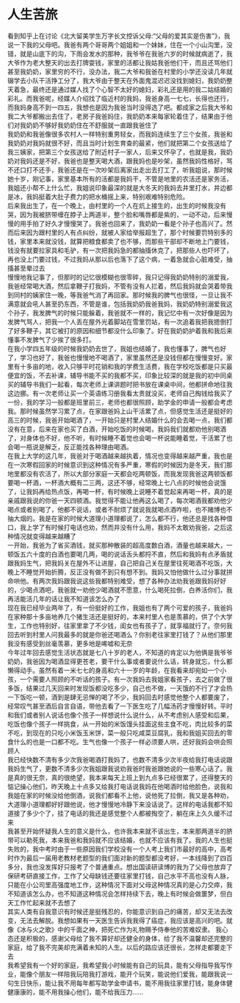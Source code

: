 # 人生苦旅

看到知乎上在讨论《北大留美学生万字长文控诉父母:“父母的爱其实是伤害”》，我说一下我的父母吧。我爸有两个哥哥两个姐姐和一个妹妹，住在一个小山沟里，没错，就是山底下的沟，下雨会发水的那种，我爷爷在我爸六岁的时候就病逝了，我大爷作为老大整天的出去打牌耍钱，家里的活都让我姑我爸他们干，而且还骂他们甚至我奶奶，家里穷的不行，没办法，我二大爷和我爸在村里的小学还没读几年就辍学去小队干活挣工分了，我大爷由于整天在外面鬼混迟迟没找到媳妇，我奶奶整天着急，最终还是通过媒人找了个心智不太好的媳妇，彩礼还是用的我二姑结婚的彩礼。而我爸呢，经媒人介绍找了临近村的我妈，我爸身高一七七，长得也还行，而我妈身高不到一四五，我想也是因为我爸当时没得选了吧。都成家之后我大爷和我二大爷都搬出去住了，老房子我爸妈住，我奶奶本来每家轮着住了，结果由于他们对我奶奶不够好我奶奶住在不舒服就一直跟我爸住了  
我奶奶和我爸像很多农村人一样特别重男轻女，而我妈连续生了三个女孩，我爸和我奶奶对我妈就很不好，而且当时计划生育查的最紧，他们就把第二个女孩送给了我三姨家，把第三个女孩送给了附近村子一家人，后来又怀孕了，也就是我，我奶奶对我妈还是不好，我爸也是整天喝大酒，跟我妈也是吵架，虽然我妈性格好，骂不还口打不还手，我爸还是在一次吵架后离家出走出去打工了，听我姐说，那时候她十岁，刚记事，家里基本所有的活都是我妈干，不管是地里的农活还是家务活，我姐还小帮不上什么忙，我姐说印象最深的就是大冬天的我妈去井里打水，井边都是冰，我妈挺着大肚子费力的把水桶摇上来，特别艰难特别危险。  
后来我出生了，在一个晚上，由村里的一个人在炕上接生的，出生的时候我没有哭，因为我被脐带缠在脖子上两道半，整个脸和嘴唇都是紫的，一动不动，后来慢慢的用手拍了好久才慢慢哭了。我爸也回来了，我奶奶一看是个孙子也高兴了。然而后来因为跟村里的人有点纠纷，就被人家给举报超生了，那个时候要罚特别多的钱，家里本来就没钱，就算把粮食都卖了也不够，而那些干部却不断地上门要钱，钱没有就要拉家具和毛驴，有一次把我妈急的都抽搐休克了，把那些人也吓坏了，再也没上门要过钱，不过我妈从那以后也落下了这个病，一着急就会心脏难受，抽搐甚至晕过去  
慢慢地我记事了，但那时的记忆很模糊也很零碎，我只记得我奶奶特别的溺爱我，我爸经常喝大酒，然后拿鞭子打我妈，不管有没有人拦着，然后我妈就会哭着带我到同村的姨家住一晚，等我爸气消了再回家。那时候我的脾气也很怪，一旦让我不满意就会吼人甚至扔东西，不管是谁，包括我奶奶我爸我妈，我奶奶特别溺爱我这个孙子，我发脾气的时候只能躲着，我爸就不一样的，我记忆中有一次好像是因为发脾气骂人，把我一个人丢在屋外光着脚站在雪里罚站，有一次追着我把我摁倒打了好多鞭子，其它被打的原因和细节都没什么印象了。好在我奶奶护着我和我后来懂事不发脾气了少挨了很多打。  
在我小学四五年级的时候我奶奶去世了，我姐也结婚了，我也懂事了，脾气也好了，学习也好了，我爸也慢慢地不喝酒了，家里虽然还是没钱但都在慢慢变好。家里有十多亩的地，收入只够平时花销和我的学费生活费，我在学校吃饭都是只买最便宜的饭，不去补课，辅导书能不买的我都不买，印象比较深的就是我的初中同桌买的辅导书我们一起看，每次老师上课讲题时把书放在课桌中间，他都拼命地往我这边挪。有一次老师让买一个英语练习册我看太贵就没买，老师自己掏钱给我买了一份，我的学习一般都是班里前三，老师也都很照顾，助学金的申请一般都会考虑我。那时候虽然学习累了点，在家跟爸妈上山干活累了点，但感觉生活还是挺好的  
高三的时候，我爸开始喝酒了，一开始只是村里人结婚什么的会去喝一点，我们都没有在意，后来在家也买了白酒，开始吃饭的时候喝，我妈我们就都劝他别喝酒了，对身体也不好，他不听，有时候睡不着觉也会喝一杯说能睡着觉，干活累了也会喝一瓶说是解乏，反正能找各种理由喝酒。  
在我上大学的这几年，我爸对于喝酒越来越执着，情况也变得越来越严重，我也是在一次寒假回家的时候意识到这种情况有多严重，寒假的时候因为是冬天，我们那地里都没有农活了，所以大部分家庭一天都会吃两顿饭，而我发现我爸这两顿饭都要喝一杯酒，一杯酒大概有二三两，这还不够，经常晚上七八点的时候他会说饿了，让我妈再给热点饭，再喝一杯，有时候晚上说睡不着觉起来再喝一杯，真的是亲戚跟我说的你爸一天四顿酒。我觉得不能让他再这么喝了，每次喝酒我都劝他少喝点或者别喝了，他都不说话，或者不耐烦了就说我就喝点酒咋啦，也不赌博也不抽大烟的。我是在家的时候大道理小道理都说了，怎么都不行，他还总是找各种借口，我上学了有时候打电话也劝，然而并没有什么用，我妈不太敢劝我爸，之后这种情况就变得越来越糟了  
一开始，我爸为了省买酒钱，就买那种散装的超高度数白酒，酒量也越来越大，一顿饭五六十度的白酒也要喝几两，喝的说话舌头都捋不直，然后和我妈有点矛盾就跟我妈生气，把我妈关在屋外不让进屋，自己把自己关在屋里往死喝酒不吃饭，大晚上不睡觉开始折腾，反正没有做不到只有想不到。我妈又怕他做什么过分事就拼命哄他。有两次我妈跟我说这些我都特别难受，想了各种办法劝我爸跟我妈好好的，少喝点酒吧，我爸就一劝他少喝酒就不愿意，什么喝死拉倒，白养活你们，我再活能活几年的话让我不知道该怎么办了  
现在我已经毕业两年了，有一份挺好的工作，我姐也有了两个可爱的孩子，我爸妈在家种那十多亩地养几个猪生活还是挺好的，本来村里人也是羡慕的，供了个大学生，工作也特别好，往家里拿了不少钱，闺女也有孩子了，就享福就行了。奈何我回去听到村里人问我最多的就是你爸还喝酒么？你别老往家里打钱了？从他们那里我没有感受到丝毫羡慕，更多地是唏嘘和无奈  
今年过年回去感觉生活状态就是七八十岁的老人，不知道的肯定以为他俩是我爷爷奶奶，我爸因为喝酒显得更苍老，要干什么事或者要说什么话，转身就忘，什么都懒得动手。虽然有着一米七七的身高和六十一岁的年龄，在我看来却宛如一个小孩，一个需要人照顾的不听话的孩子。有一次我妈去我姐家看孩子，去之前做了很多饭，结果过几天回来时发现饭都没吃多少，自己也不做，一天饿的不行了才会热一下饭吃一顿，酒到是肆无忌惮的喝了不少，我妈回去时感觉他整个人都要废了，经常叹气甚至酒后自言自语，带他去看了一下医生吃了几幅汤药才慢慢好转。平时和我们或者别人说话也像个孩子一样想说什么说什么，从不考虑别人感受和后果，吃饭也像个孩子一样挑食，从一开始的米饭馒头挂面这些主食不吃，肉比较多的菜不吃，到现在的只吃小米饭玉米饼，菜一般只吃咸菜豆腐乳，我和我姐买回去的零食什么的也是一口都不吃。生气也像一个孩子一样必须要人哄，还好我妈会哄会照顾人  
我已经快数不清有多少次我爸喝酒打我妈了，也数不清多少次半夜给我打电话说跟我妈生气了，更数不清多少次我姐跟我说劝我爸时我爸跟她说的一些寒心话了。我是真的很无奈，真的很绝望，我本来每天上班上到九点多已经很累了，还得整天的惦记操心他们，昨天晚上十点多又给我打电话说我妈在他喝酒时给他脸色，说我和我姐在家的时候没给他倒酒，说我们都看不上他，说他死了拉倒，我又是各种劝，大道理小道理都好好跟他说，他才慢慢地冷静下来没话说了。这样的电话我都不知道接了多少个了，挂了电话的我还是感觉整个人都被掏空了，躺在床上久久缓不过来  
我甚至开始怀疑我人生的意义是什么，也许我本来就不该出生，本来那两道半的脐带可以勒死我，本来我爸和我妈就不应该结婚，也就不应该有我了。我的人生也挺失败的，我中考时由于一些原因我们学校没有一个人考上我们市最好的高中，高考时作为最后一届用老教材老题型的我们面对新的题型都没考好，一本线降到了四百多分，我也没发挥好只报考了个普通重点。想出国读研读博的我为了父母也放弃了保研考研直接工作，工作了父母缺钱还要往家里打钱，自己水平不高也没有人脉，只能在小公司里高强度地工作，这种情况下面对父母这种情况真的是心力交瘁，我不知道该怎么办，也不知道这种情况会怎样持续下去，晚上有时候会做噩梦，但白天工作忙起来就不去想了  
其实人类有自我意识有时候还是挺残忍的，你能意识到自己的痛苦，却又无法去改变，无法去解脱。我想如果有一天医生告诉我我得了癌症，我应该是高兴的吧。就像《冰与火之歌》中的千面之神，把死亡作为礼物赐予侍奉他的苦难奴隶。
我心态还是积极的，感谢父母给了我不算好却还健全的身体，给了我不温馨却还完整的家庭，给了我不完美却充满着未知的人生。以后的路应该还很长，怎样走都要走下去  
我希望我有一个好的家庭，我希望我小时候能有自己的玩具，能有父母指导我写作业，能像个朋友一样陪我玩陪我打游戏，能开个玩笑，能说他们爱我，能跟我说一句生日快乐，能让我不用每年都写助学金申请书，能不用我往家里打钱，能身体健健康康的，能不用我操心他们，能不给我压力……
